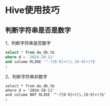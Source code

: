# Hive使用技巧

## 判断字符串是否是数字

1、判断字符串是否数字

```sql
select * from dw_db.tb
where d = '2024-10-11'
and colume RLIKE '^-?[0-9]+(\\.[0-9]+)?$'
; 
```

2、判断字符串非数字

```
select * from dw_db.tb
where d = '2024-10-11'
and colume NOT RLIKE '^-?[0-9]+(\\.[0-9]+)?$'
; 
```

